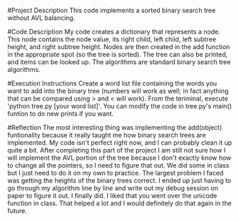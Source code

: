 #Project Description
This code implements a sorted binary search tree without AVL balancing.

#Code Description
My code creates a dictionary that represents a node. This node contains the node value, its right child, left child, left subtree height, and right subtree height. Nodes are then created in the add function in the appropriate spot (so the tree is sorted). The tree can also be printed, and items can be looked up. The algorithms are standard binary search tree algorithms.

#Execution Instructions
Create a word list file containing the words you want to add into the binary tree (numbers will work as well; in fact anything that can be compared using > and < will work). From the teriminal, execute 'python tree.py [your word list]'. You can modify the code in tree.py's main() funtion to do new prints if you want.

#Reflection
The most interesting thing was implementing the add(object) funtionality because it really taught me how binary search trees are implemented. My code isn't perfect right now, and I can probably clean it up quite a bit.
After completing this part of the project I am still not sure how I will implement the AVL portion of the tree because I don't exactly know how to change all the pointers, so I need to figure that out. We did some in class but I just need to do it on my own to practice.
The largest problem I faced was getting the heights of the binary trees correct. I ended up just having to go through my algorithm line by line and write out my debug session on paper to figure it out. I finally did.
I liked that you went over the unicode function in class. That helped a lot and I would definitely do that again in the future.
